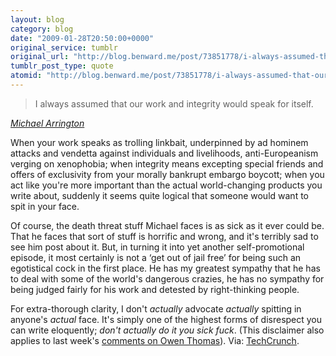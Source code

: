 ```yaml
---
layout: blog
category: blog
date: "2009-01-28T20:50:00+0000"
original_service: tumblr
original_url: "http://blog.benward.me/post/73851778/i-always-assumed-that-our-work-and-integrity-would"
tumblr_post_type: quote
atomid: "http://blog.benward.me/post/73851778/i-always-assumed-that-our-work-and-integrity-would"
---
```

> I always assumed that our work and integrity would speak for itself.

<cite> <a href="http://www.techcrunch.com/2009/01/28/some-things-need-to-change/">Michael Arrington</a></cite>

When your work speaks as trolling linkbait, underpinned by ad hominem attacks and vendetta against individuals and livelihoods, anti-Europeanism verging on xenophobia; when integrity means excepting special friends and offers of exclusivity from your morally bankrupt embargo boycott; when you act like you're more important than the actual world-changing products you write about, suddenly it seems quite logical that someone would want to spit in your face.

Of course, the death threat stuff Michael faces is as sick as it ever could be. That he faces that sort of stuff is horrific and wrong, and it's terribly sad to see him post about it. But, in turning it into yet another self-promotional episode, it most certainly is not a ‘get out of jail free’ for being such an egotistical cock in the first place. He has my greatest sympathy that he has to deal with some of the world's dangerous crazies, he has no sympathy for being judged fairly for his work and detested by right-thinking people.

For extra-thorough clarity, I don't _actually_ advocate _actually_ spitting in anyone's _actual_ face. It's simply one of the highest forms of disrespect you can write eloquently; _don't actually do it you sick fuck_. (This disclaimer also applies to last week's [comments on Owen Thomas](http://micro.ben-ward.co.uk/post/72381675)).
Via: [TechCrunch](http://www.techcrunch.com/2009/01/28/some-things-need-to-change/).